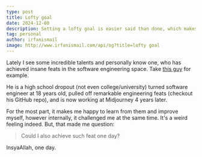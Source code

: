 ```yaml
---
type: post
title: Lofty goal
date: 2024-12-08
description: Setting a lofty goal is easier said than done, which makes it worth celebrating.
tag: personal
author: irfanismail
image: http://www.irfanismail.com/api/og?title=lofty goal
---
```


Lately I see some incredible talents and personally know one, who has achieved insane feats in the software engineering space. Take [this guy](https://github.com/gabrielpetersson) for example.

He is a high school dropout (not even college/university) turned software engineer at 18 years old, pulled off remarkable engineering feats (checkout his GitHub repo), and is now working at Midjourney 4 years later.

For the most part, it makes me happy to learn from them and improve myself, however internally, it challenged me at the same time. It's a weird feeling indeed. But, that made me question:

> Could I also achieve such feat one day?

InsyaAllah, one day.
